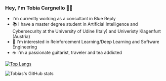 ### Hey, I'm Tobia Cargnello 👋🏻

- I'm currently working as a consultant in Blue Reply
- 📚 I have a master degree student in Artificial Intelligence and Cybersecurity at the University of Udine (Italy) and Univeristy Klagenfurt (Austria)
- 🤖 I'm interested in Reinforcement Learning/Deep Learning and Software Engineering
- ☕️ I'm a passionate guitarist, traveler and tea addicted

[![Top Langs](https://github-readme-stats.vercel.app/api/top-langs/?username=TobiaC&layout=compact&langs_count=8)](https://github.com/TobiaC)

![Tobias's GitHub stats](https://github-readme-stats.vercel.app/api?username=TobiaC&count_private=true&show_icons=true)
